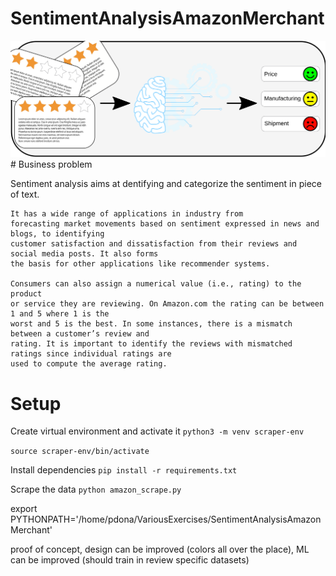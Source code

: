 # SentimentAnalysisAmazonMerchant

<img src="banner.svg">
# Business problem

Sentiment analysis aims at dentifying and categorize the sentiment in piece of text.

```
It has a wide range of applications in industry from
forecasting market movements based on sentiment expressed in news and blogs, to identifying
customer satisfaction and dissatisfaction from their reviews and social media posts. It also forms
the basis for other applications like recommender systems.

Consumers can also assign a numerical value (i.e., rating) to the product
or service they are reviewing. On Amazon.com the rating can be between 1 and 5 where 1 is the
worst and 5 is the best. In some instances, there is a mismatch between a customer’s review and
rating. It is important to identify the reviews with mismatched ratings since individual ratings are
used to compute the average rating.
```

# Setup

Create virtual environment and activate it
`python3 -m venv scraper-env`

`source scraper-env/bin/activate`

Install dependencies
`pip install -r requirements.txt`

Scrape the data
`python amazon_scrape.py`

export PYTHONPATH='/home/pdona/VariousExercises/SentimentAnalysisAmazonMerchant'

proof of concept, design can be improved (colors all over the place), ML can be improved (should train in review specific datasets)
